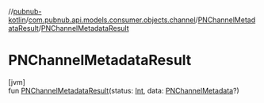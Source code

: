 //[pubnub-kotlin](../../../index.md)/[com.pubnub.api.models.consumer.objects.channel](../index.md)/[PNChannelMetadataResult](index.md)/[PNChannelMetadataResult](-p-n-channel-metadata-result.md)

# PNChannelMetadataResult

[jvm]\
fun [PNChannelMetadataResult](-p-n-channel-metadata-result.md)(status: [Int](https://kotlinlang.org/api/latest/jvm/stdlib/kotlin/-int/index.html), data: [PNChannelMetadata](../-p-n-channel-metadata/index.md)?)
